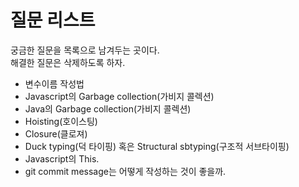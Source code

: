 질문 리스트
===
궁금한 질문을 목록으로 남겨두는 곳이다.<br />
해결한 질문은 삭제하도록 하자.<br />

* 변수이름 작성법
* Javascript의 Garbage collection(가비지 콜렉션)
* Java의 Garbage collection(가비지 콜렉션)
* Hoisting(호이스팅)
* Closure(클로져)
* Duck typing(덕 타이핑) 혹은 Structural sbtyping(구조적 서브타이핑)
* Javascript의 This.
* git commit message는 어떻게 작성하는 것이 좋을까.